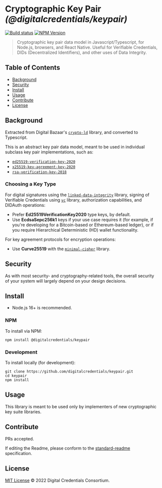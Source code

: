 # Cryptographic Key Pair _(@digitalcredentials/keypair)_

[![Build status](https://img.shields.io/github/actions/workflow/status/digitalcredentials/keypair/main.yml?branch=main)](https://github.com/digitalcredentials/keypair/actions?query=workflow%3A%22Node.js+CI%22)
[![NPM Version](https://img.shields.io/npm/v/@digitalcredentials/keypair.svg)](https://npm.im/@digitalcredentials/keypair)

> Cryptographic key pair data model in Javascript/Typescript, for Node.js, browsers, and React Native. Useful for Verifiable Credentials, DIDs (Decentralized Identifiers), and other uses of Data Integrity.

## Table of Contents

- [Background](#background)
- [Security](#security)
- [Install](#install)
- [Usage](#usage)
- [Contribute](#contribute)
- [License](#license)

## Background

Extracted from Digital Bazaar's [`crypto-ld`](https://github.com/digitalbazaar/crypto-ld)
library, and converted to Typescript.

This is an abstract key pair data model, meant to be used in individual subclass
key pair implementations, such as:

* [`ed25519-verification-key-2020`](https://github.com/digitalcredentials/ed25519-verification-key-2020)
* [`x25519-key-agreement-key-2020`](https://github.com/digitalcredentials/x25519-key-agreement-key-2020)
* [`rsa-verification-key-2018`](https://github.com/digitalcredentials/rsa-verification-key-2018)

### Choosing a Key Type

For digital signatures using the
[`linked-data-integrity`](https://github.com/digitalcredentials/linked-data-integrity) library,
signing of Verifiable Credentials using [`vc`](https://github.com/digitalcredentials/vc) library,
authorization capabilities, and DIDAuth operations:

* Prefer **Ed25519VerificationKey2020** type keys, by default.
* Use **EcdsaSepc256k1** keys if your use case requires it (for example, if
  you're developing for a Bitcoin-based or Ethereum-based ledger), or if you
  require Hierarchical Deterministic (HD) wallet functionality.

For key agreement protocols for encryption operations:

* Use **Curve25519** with the [`minimal-cipher`](https://github.com/digitalcredentials/minimal-cipher)
  library.

## Security

As with most security- and cryptography-related tools, the overall security of
your system will largely depend on your design decisions.

## Install

- Node.js 16+ is recommended.

### NPM

To install via NPM:

```
npm install @digitalcredentials/keypair
```

### Development

To install locally (for development):

```
git clone https://github.com/digitalcredentials/keypair.git
cd keypair
npm install
```

## Usage

This library is meant to be used only by implementers of new cryptographic key suite
libraries.

## Contribute

PRs accepted.

If editing the Readme, please conform to the
[standard-readme](https://github.com/RichardLitt/standard-readme) specification.

## License

[MIT License](LICENSE.md) © 2022 Digital Credentials Consortium.
